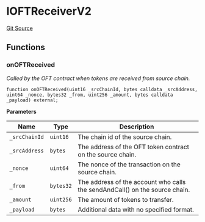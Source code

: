 # IOFTReceiverV2
[Git Source](https://github.com/manifoldfinance/mevETH2/blob/216fe89b4b259aa768c698247b6facac9d08597e/src/interfaces/IOFTReceiverV2.sol)


## Functions
### onOFTReceived

*Called by the OFT contract when tokens are received from source chain.*


```solidity
function onOFTReceived(uint16 _srcChainId, bytes calldata _srcAddress, uint64 _nonce, bytes32 _from, uint256 _amount, bytes calldata _payload) external;
```
**Parameters**

|Name|Type|Description|
|----|----|-----------|
|`_srcChainId`|`uint16`|The chain id of the source chain.|
|`_srcAddress`|`bytes`|The address of the OFT token contract on the source chain.|
|`_nonce`|`uint64`|The nonce of the transaction on the source chain.|
|`_from`|`bytes32`|The address of the account who calls the sendAndCall() on the source chain.|
|`_amount`|`uint256`|The amount of tokens to transfer.|
|`_payload`|`bytes`|Additional data with no specified format.|


